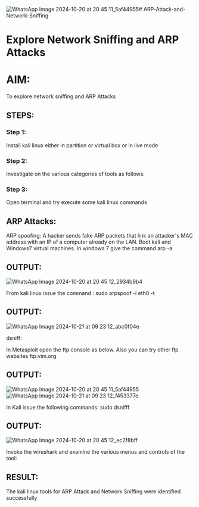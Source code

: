 ![WhatsApp Image 2024-10-20 at 20 45 11_5af44955](https://github.com/user-attachments/assets/2bda45d6-dd4b-44e5-8a01-0257af881041)# ARP-Attack-and-Network-Sniffing
# Explore Network Sniffing and ARP Attacks

# AIM:

To explore network sniffing and ARP Attacks

## STEPS:

### Step 1:

Install kali linux either in partition or virtual box or in live mode

### Step 2:

Investigate on the various categories of tools as follows:


### Step 3:
Open terminal and try execute some kali linux commands

## ARP Attacks:  
ARP spoofing: A hacker sends fake ARP packets that link an attacker's MAC address with an IP of a computer already on the LAN. 
Boot kali and Windows7 virtual machines.
In windows 7 give the command arp -a
## OUTPUT:
![WhatsApp Image 2024-10-20 at 20 45 12_2934b9b4](https://github.com/user-attachments/assets/f1951f29-8d7b-4863-9b06-ceee2545a795)



From kali linux issue the command :
sudo arpspoof -i eth0 -t <target system> <gateway>
## OUTPUT:
![WhatsApp Image 2024-10-21 at 09 23 12_abc0f04e](https://github.com/user-attachments/assets/40550f1c-1412-4d81-9561-e48bf574e579)



 dsniff:






In Metasploit open the ftp console as below. Also you can try other ftp websites ftp.vim.org
## OUTPUT:
![WhatsApp Image 2024-10-20 at 20 45 11_5af44955](https://github.com/user-attachments/assets/08b8759c-3393-4a4e-b132-9d344bcb40f6)
![WhatsApp Image 2024-10-21 at 09 23 12_f453377e](https://github.com/user-attachments/assets/32eed6bb-3d4e-4a92-90a6-39831e58b77e)






In Kali issue the following commands:
sudo dsnifff
## OUTPUT:
![WhatsApp Image 2024-10-20 at 20 45 12_ec2f8bff](https://github.com/user-attachments/assets/5908e85c-5f53-41bb-a766-76c457b96aae)




Invoke the wireshark and examine the various menus  and controls of the tool:


## RESULT:
The kali linux tools for ARP Attack and Network Sniffing were identified successfully
